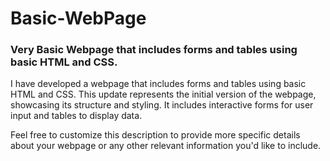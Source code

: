 # Basic-WebPage
<h3>Very Basic Webpage that includes forms and tables using basic HTML and CSS.</h3>

<p>I have developed a webpage that includes forms and tables using basic HTML and CSS. This update represents the initial version of the webpage, showcasing its structure and styling. It includes interactive forms for user input and tables to display data.</p>

<p>Feel free to customize this description to provide more specific details about your webpage or any other relevant information you'd like to include.</p>


